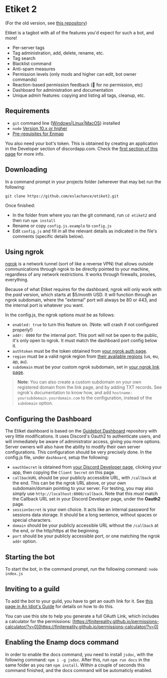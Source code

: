 # Etiket 2

(For the old version, see [this repository](https://github.com/eslachance/etiket))

Etiket is a tagbot with all of the features you'd expect for such a bot, and more!

- Per-server tags
- Tag administration, add, delete, rename, etc.
- Tag search
- Blacklist command
- Anti-spam measures
- Permission levels (only mods and higher can edit, bot owner commands)
- Reaction-based permission feedback (🚫 for no permission, etc)
- Dashboard for administration and documentation
- Unique admin features: copying and listing all tags, cleanup, etc.

## Requirements

- `git` command line ([Windows](https://git-scm.com/download/win)|[Linux](https://git-scm.com/book/en/v2/Getting-Started-Installing-Git)|[MacOS](https://git-scm.com/download/mac)) installed
- `node` [Version 10.x or higher](https://nodejs.org)
- [Pre-requisites for Enmap](https://enmap.evie.codes/install#pre-requisites)

You also need your bot's token. This is obtained by creating an application in
the Developer section of discordapp.com. Check the [first section of this page](https://anidiots.guide/getting-started/the-long-version.html) 
for more info.

## Downloading

In a command prompt in your projects folder (wherever that may be) run the following:

`git clone https://github.com/eslachance/etiket2.git`

Once finished: 

- In the folder from where you ran the git command, run `cd etiket2` and then run `npm install`
- Rename or copy `config.js.example` to `config.js`
- Edit `config.js` and fill in all the relevant details as indicated in the file's comments (specific details below).

## Using ngrok

[ngrok](https://ngrok.io/) is a network tunnel (sort of like a reverse VPN) that allows outside communications through ngrok 
to be directly pointed to your machine, regardless of any network restrictions. It works through firewalls, proxies, everything.

Because of what Etiket requires for the dashboard, ngrok will only work with the *paid* version, which starts at $5/month USD.
It will function through an ngrok subdomain, where the "external" port will always be 80 or 443, and the internal port is whatever you want.

In the config.js, the ngrok options must be as follows: 
- `enabled: true` to turn this feature on. (Note: will crash if not configured properly!)
- `addr: 8000` for the internal port. This port will not be open to the public, it's only open to ngrok. It must match the dashboard port config below it.
- `authtoken` must be the token obtained from [your ngrok auth page](https://dashboard.ngrok.com/auth).
- `region` must be a valid ngrok region from [their available regions](https://ngrok.com/docs#global) (us, eu, ap, au).
- `subdomain` must be your custom ngrok subdomain, set in [your ngrok link page](https://dashboard.ngrok.com/reserved).

> **Note**: You can also create a custom subdomain on your own registered domain from the link page, and by adding TXT records. See ngrok's documentation to know how,
and add `hostname: yoursubdomain.yourdomain.com` to the configuration, instead of the `subdomain` option.

## Configuring the Dashboard

The Etiket dashboard is based on the [Guidebot Dashboard](https://github.com/AnIdiotsGuide/guidebot/tree/dashboard) repository
with very little modifications. It uses Discord's Oauth2 to authenticate users, and will immediately be aware of administrator access,
giving you more options. Server owners will also have the ability to modify their own server configurations. This configuration 
should be very precisely done. In the config.js file, under `dashboard`, setup the following:

- `oauthSecret` is obtained from [your Discord Developer page](https://discordapp.com/developers/applications/), clicking your app, then copying the `Client Secret` on this page.
- `callbackURL` should be your publicly accessible URL, with `/callback` at the end. This can be the ngrok URL above, or your own subdomain/domain pointing to your server. 
For testing, you may also simply use `http://localhost:8000/callback`. Note that this *must* match the Callback URL set in your Discord Developer page, under the **Oauth2** page.
- `sessionSecret` is your own choice. It acts like an internal password for sessions data storage. It should be a long sentence, without spaces or special characters.
- `domain` should be your publicly accessible URL without the `/callback` at the end, or the http/https at the beginning.
- `port` should be your publicly accessible port, or one matching the ngrok `addr` option.

## Starting the bot

To start the bot, in the command prompt, run the following command:
`node index.js`

## Inviting to a guild

To add the bot to your guild, you have to get an oauth link for it. See [this page in An Idiot's Guide](https://anidiots.guide/getting-started/getting-started-long-version#add-your-bot-to-a-server)
for details on how to do this.

You can use this site to help you generate a full OAuth Link, which includes a calculator for the permissions:
[https://finitereality.github.io/permissions-calculator/?v=0](https://finitereality.github.io/permissions-calculator/?v=0)

## Enabling the Enamp docs command

In order to enable the docs command, you need to install `jsdoc`, with the following command: `npm i -g jsdoc`. After this, run `npm run docs` in the same folder as you ran `npm install`. Within a couple of seconds this command finished, and the docs command will be automaticly enabled.
